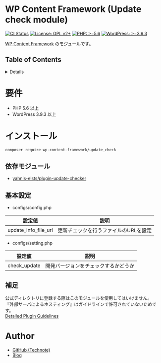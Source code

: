 # WP Content Framework (Update check module)

[![CI Status](https://github.com/wp-content-framework/update_check/workflows/CI/badge.svg)](https://github.com/wp-content-framework/update_check/actions)
[![License: GPL v2+](https://img.shields.io/badge/License-GPL%20v2%2B-blue.svg)](http://www.gnu.org/licenses/gpl-2.0.html)
[![PHP: >=5.6](https://img.shields.io/badge/PHP-%3E%3D5.6-orange.svg)](http://php.net/)
[![WordPress: >=3.9.3](https://img.shields.io/badge/WordPress-%3E%3D3.9.3-brightgreen.svg)](https://wordpress.org/)

[WP Content Framework](https://github.com/wp-content-framework/core) のモジュールです。

## Table of Contents

<!-- START doctoc generated TOC please keep comment here to allow auto update -->
<!-- DON'T EDIT THIS SECTION, INSTEAD RE-RUN doctoc TO UPDATE -->
<details>
<summary>Details</summary>

- [要件](#%E8%A6%81%E4%BB%B6)
- [インストール](#%E3%82%A4%E3%83%B3%E3%82%B9%E3%83%88%E3%83%BC%E3%83%AB)
  - [依存モジュール](#%E4%BE%9D%E5%AD%98%E3%83%A2%E3%82%B8%E3%83%A5%E3%83%BC%E3%83%AB)
  - [基本設定](#%E5%9F%BA%E6%9C%AC%E8%A8%AD%E5%AE%9A)
  - [補足](#%E8%A3%9C%E8%B6%B3)
- [Author](#author)

</details>
<!-- END doctoc generated TOC please keep comment here to allow auto update -->

# 要件
- PHP 5.6 以上
- WordPress 3.9.3 以上

# インストール

``` composer require wp-content-framework/update_check ```

## 依存モジュール
* [yahnis-elsts/plugin-update-checker](https://github.com/YahnisElsts/plugin-update-checker)

## 基本設定
- configs/config.php

|設定値|説明|
|---|---|
|update_info_file_url|更新チェックを行うファイルのURLを設定|

- configs/setting.php

|設定値|説明|
|---|---|
|check_update|開発バージョンをチェックするかどうか|

## 補足
公式ディレクトリに登録する際はこのモジュールを使用してはいけません。  
『外部サーバによるホスティング』はガイドラインで許可されていないためです。  
[Detailed Plugin Guidelines](https://developer.wordpress.org/plugins/wordpress-org/detailed-plugin-guidelines/#3-a-stable-version-of-a-plugin-must-be-available-from-its-wordpress-plugin-directory-page)

# Author
- [GitHub (Technote)](https://github.com/technote-space)
- [Blog](https://technote.space)
